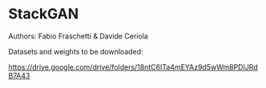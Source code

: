 # StackGAN
Authors: Fabio Fraschetti & Davide Ceriola  

Datasets and weights to be downloaded:

https://drive.google.com/drive/folders/18ntC6ITa4mEYAz9d5wWm8PDIJRdB7A43



